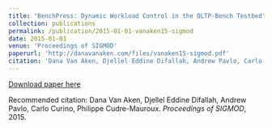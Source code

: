 ```yaml
---
title: "BenchPress: Dynamic Workload Control in the OLTP-Bench Testbed"
collection: publications
permalink: /publication/2015-01-01-vanaken15-sigmod
date: 2015-01-01
venue: 'Proceedings of SIGMOD'
paperurl: 'http://danavanaken.com/files/vanaken15-sigmod.pdf'
citation: 'Dana Van Aken, Djellel Eddine Difallah, Andrew Pavlo, Carlo Curino, Philippe Cudre-Mauroux. <i>Proceedings of SIGMOD</i>, 2015.'
---
```


<a href='http://danavanaken.com/files/vanaken15-sigmod.pdf'>Download paper here</a>

Recommended citation: Dana Van Aken, Djellel Eddine Difallah, Andrew Pavlo, Carlo Curino, Philippe Cudre-Mauroux. <i>Proceedings of SIGMOD</i>, 2015.